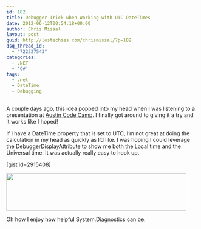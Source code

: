 ```yaml
---
id: 182
title: Debugger Trick when Working with UTC DateTimes
date: 2012-06-12T00:54:18+00:00
author: Chris Missal
layout: post
guid: http://lostechies.com/chrismissal/?p=182
dsq_thread_id:
  - "722327543"
categories:
  - .NET
  - 'C#'
tags:
  - .net
  - DateTime
  - Debugging
---
```

A couple days ago, this idea popped into my head when I was listening to a presentation at [Austin Code Camp](http://austincodecamp2012.com). I finally got around to giving it a try and it works like I hoped!

If I have a DateTime property that is set to UTC, I&#8217;m not great at doing the calculation in my head as quickly as I&#8217;d like. I was hoping I could leverage the DebuggerDisplayAttribute to show me both the Local time and the Universal time. It was actually really easy to hook up.

[gist id=2915408]

[<img class="alignnone size-full wp-image-184" title="Screen shot of modified debug text" src="http://clayvessel.org/clayvessel/wp-content/uploads/2012/06/local-time-debugger.png" alt="" width="474" height="99" srcset="http://clayvessel.org/clayvessel/wp-content/uploads/2012/06/local-time-debugger.png 474w, http://clayvessel.org/clayvessel/wp-content/uploads/2012/06/local-time-debugger-300x63.png 300w" sizes="(max-width: 474px) 100vw, 474px" />](http://clayvessel.org/clayvessel/wp-content/uploads/2012/06/local-time-debugger.png)

Oh how I enjoy how helpful System.Diagnostics can be.